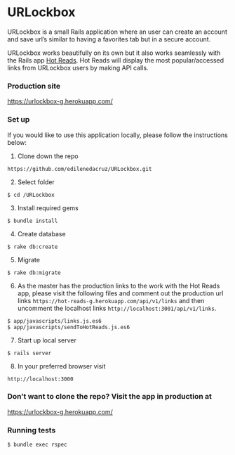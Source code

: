 # URLockbox

URLockbox is a small Rails application where an user can create an account and save url’s similar to having a favorites tab but in a secure account.


URLockbox works beautifully on its own but it also works seamlessly with the Rails app [Hot Reads](https://github.com/edilenedacruz/hot_reads). Hot Reads will display the most popular/accessed links from URLockbox users by making API calls.

### Production site

https://urlockbox-g.herokuapp.com/

### Set up

If you would like to use this application locally, please follow the instructions below:

1. Clone down the repo
```
https://github.com/edilenedacruz/URLockbox.git
```
2. Select folder
```
$ cd /URLockbox
```
3. Install required gems
```
$ bundle install
```
4. Create database
```
$ rake db:create
```
5. Migrate
```
$ rake db:migrate
```

6. As the master has the production links to the work with the Hot Reads app, please visit the following files and comment out the production url links ```https://hot-reads-g.herokuapp.com/api/v1/links``` and then uncomment the localhost links ```http://localhost:3001/api/v1/links```.

```
$ app/javascripts/links.js.es6
$ app/javascripts/sendToHotReads.js.es6
```

7. Start up local server
```
$ rails server
```

8. In your preferred browser visit
```
http://localhost:3000
```


### Don’t want to clone the repo? Visit the app in production at

https://urlockbox-g.herokuapp.com/


### Running tests

```
$ bundle exec rspec
```
